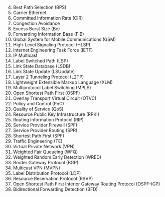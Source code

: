 
4. Best Path Selection (BPS)
5. Carrier Ethernet
6. Committed Information Rate (CIR)
7. Congestion Avoidance
8. Excess Burst Size (Be)
9. Forwarding Information Base (FIB)
10. Global System for Mobile Communications (GSM)
11. High-Level Signaling Protocol (HLSP)
12. Internet Engineering Task Force (IETF)
13. IP Multicast
14. Label Switched Path (LSP)
15. Link State Database (LSDB)
16. Link State Update (LSUpdate)
17. Layer 2 Tunneling Protocol (L2TP)
18. Lightweight Extensible Markup Language (XLM)
19. Multiprotocol Label Switching (MPLS)
20. Open Shortest Path First (OSPF)
21. Overlay Transport Virtual Circuit (OTVC)
22. Policy and Control (PnC)
23. Quality of Service (QoS)
24. Resource Public Key Infrastructure (RPKI)
25. Routing Information Protocol (RIP)
26. Service Provider Firewall (SPF)
27. Service Provider Routing (SPR)
28. Shortest Path First (SPF)
29. Traffic Engineering (TE)
30. Virtual Private Network (VPN)
31. Weighted Fair Queueing (WFQ)
32. Weighted Random Early Detection (WRED)
33. Border Gateway Protocol (BGP)
34. Multicast VPN (MVPN)
35. Label Distribution Protocol (LDP)
36. Resource Reservation Protocol (RSVP)
37. Open Shortest Path First Interior Gateway Routing Protocol (OSPF-IGP)
38. Bidirectional Forwarding Detection (BFD)


